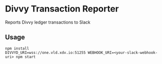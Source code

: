 # Divvy Transaction Reporter

Reports Divvy ledger transactions to Slack

## Usage

````
npm install
DIVVYD_URI=wss://one.vld.xdv.io:51255 WEBHOOK_URI=<your-slack-webhook-uri> npm start
````
